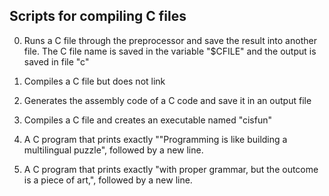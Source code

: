 ## Scripts for compiling C files
0. Runs a C file through the preprocessor and save the result into another file. The C file name is saved in the variable "$CFILE" and the output is saved in file "c"

1. Compiles a C file but does not link

2. Generates the assembly code of a C code and save it in an output file

3. Compiles a C file and creates an executable named "cisfun"

4. A C program that prints exactly ""Programming is like building a multilingual puzzle", followed by a new line.

5. A C program that prints exactly "with proper grammar, but the outcome is a piece of art,", followed by a new line.
